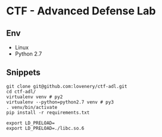 # CTF - Advanced Defense Lab

## Env

- Linux
- Python 2.7

## Snippets

```
git clone git@github.com:lovenery/ctf-adl.git
cd ctf-adl/
virtualenv venv # py2
virtualenv --python=python2.7 venv # py3
. venv/bin/activate
pip install -r requirements.txt

export LD_PRELOAD=
export LD_PRELOAD=./libc.so.6
```
